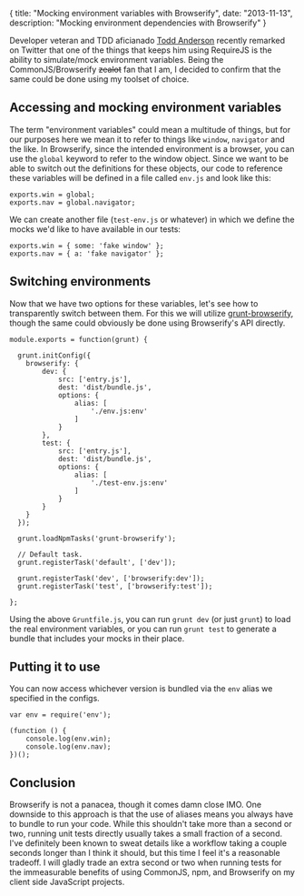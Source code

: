 {
	title: "Mocking environment variables with Browserify",
	date: "2013-11-13",
	description: "Mocking environment dependencies with Browserify"
}

Developer veteran and TDD aficianado [Todd Anderson](http://custardbelly.com/) recently remarked on Twitter that one of the things that keeps him using RequireJS is the ability to simulate/mock environment variables. Being the CommonJS/Browserify ~~zealot~~ fan that I am, I decided to confirm that the same could be done using my toolset of choice.

## Accessing and mocking environment variables

The term "environment variables" could mean a multitude of things, but for our purposes here we mean it to refer to things like `window`, `navigator` and the like. In Browserify, since the intended environment is a browser, you can use the `global` keyword to refer to the window object. Since we want to be able to switch out the definitions for these objects, our code to reference these variables will be defined in a file called `env.js` and look like this:

```
exports.win = global;
exports.nav = global.navigator;
```

We can create another file (`test-env.js` or whatever) in which we define the mocks we'd like to have available in our tests:

```
exports.win = { some: 'fake window' };
exports.nav = { a: 'fake navigator' };
```

## Switching environments

Now that we have two options for these variables, let's see how to transparently switch between them. For this we will utilize [grunt-browserify](https://github.com/jmreidy/grunt-browserify/), though the same could obviously be done using Browserify's API directly.

```
module.exports = function(grunt) {

  grunt.initConfig({
    browserify: {
	    dev: {
		    src: ['entry.js'],
		    dest: 'dist/bundle.js',
		    options: {
			    alias: [
				    './env.js:env'
			    ]
		    }
	    },
	    test: {
		    src: ['entry.js'],
		    dest: 'dist/bundle.js',
		    options: {
			    alias: [
				    './test-env.js:env'
			    ]
		    }
	    }
    }
  });

  grunt.loadNpmTasks('grunt-browserify');

  // Default task.
  grunt.registerTask('default', ['dev']);

  grunt.registerTask('dev', ['browserify:dev']);
  grunt.registerTask('test', ['browserify:test']);

};
```

Using the above `Gruntfile.js`, you can run `grunt dev` (or just `grunt`) to load the real environment variables, or you can run `grunt test` to generate a bundle that includes your mocks in their place.

## Putting it to use

You can now access whichever version is bundled via the `env` alias we specified in the configs.

```
var env = require('env');

(function () {
	console.log(env.win);
	console.log(env.nav);
})();
```

## Conclusion

Browserify is not a panacea, though it comes damn close IMO. One downside to this approach is that the use of aliases means you always have to bundle to run your code. While this shouldn't take more than a second or two, running unit tests directly usually takes a small fraction of a second. I've definitely been known to sweat details like a workflow taking a couple seconds longer than I think it should, but this time I feel it's a reasonable tradeoff. I will gladly trade an extra second or two when running tests for the immeasurable benefits of using CommonJS, npm, and Browserify on my client side JavaScript projects.
